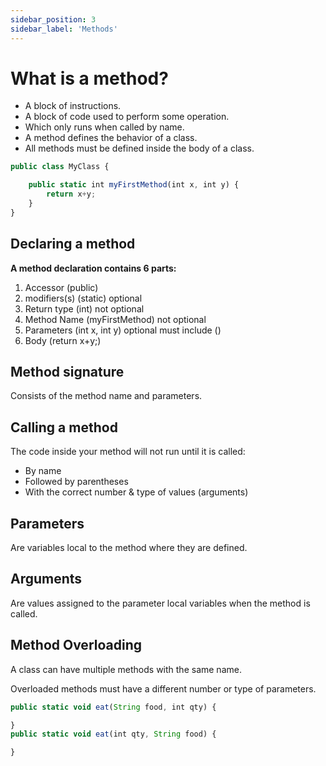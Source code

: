 ```yaml
---
sidebar_position: 3
sidebar_label: 'Methods'
---
```


# What is a method?

- A block of instructions.
- A block of code used to perform some operation.
- Which only runs when called by name.
- A method defines the behavior of a class.
- All methods must be defined inside the body of a class.

```jsx title="Example"
public class MyClass {

	public static int myFirstMethod(int x, int y) {
		return x+y;
    }
}
```

## Declaring a method

**A method declaration contains 6 parts:**
1. Accessor     (public)
2. modifiers(s)               (static)   optional
3. Return type             (int) not optional
4. Method Name        (myFirstMethod)  not optional
5. Parameters      (int x, int y)     optional must include ()
6. Body               (return x+y;)   

## Method signature 
Consists of the method name and parameters.

## Calling a method

The code inside your method will not run until it is called:
- By name
- Followed by parentheses
- With the correct number & type of values (arguments)

## Parameters
Are variables local to the method where they are defined.

## Arguments
Are values assigned to the parameter local variables when the method is called.

## Method Overloading

A class can have multiple methods with the same name.

Overloaded methods must have a different number or type of parameters.

```jsx title="Example"
public static void eat(String food, int qty) {

}
public static void eat(int qty, String food) {

}
```




